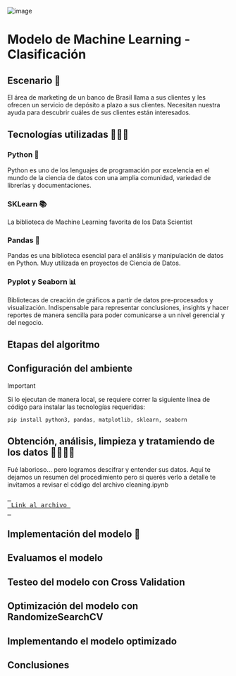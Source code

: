 ![image](https://github.com/pabloing93/bank-suscribes-predictions/assets/32267303/637efd29-3852-4bf1-9beb-dde24fb3c76c)


# Modelo de Machine Learning - Clasificación 

## Escenario 📝
El área de marketing de un banco de Brasil llama a sus clientes y les ofrecen un servicio de depósito a plazo a sus clientes.
Necesitan nuestra ayuda para descubrir cuáles de sus clientes están interesados.

## Tecnologías utilizadas 👨🏽‍💻

### Python 🐍
Python es uno de los lenguajes de programación por excelencia en el mundo de la ciencia de datos con una amplia comunidad, variedad de librerías y documentaciones.

### SKLearn 📚
La biblioteca de Machine Learning favorita de los Data Scientist

### Pandas 🐼
Pandas es una biblioteca esencial para el análisis y manipulación de datos en Python. Muy utilizada en proyectos de Ciencia de Datos.

### Pyplot y Seaborn 📊
Bibliotecas de creación de gráficos a partir de datos pre-procesados y visualización. 
Indispensable para representar conclusiones, insights y hacer reportes de manera sencilla para poder comunicarse a un nivel gerencial y del negocio.


## Etapas del algoritmo

## Configuración del ambiente
> [!IMPORTANT] 
> Si lo ejecutan de manera local, se requiere correr la siguiente línea de código para instalar las tecnologías requeridas:
> ```
> pip install python3, pandas, matplotlib, sklearn, seaborn
> ```

## Obtención, análisis, limpieza y tratamiendo de los datos 📁🕵️‍♂️🧹

Fué laborioso... pero logramos descifrar y entender sus datos. 
Aquí te dejamos un resumen del procedimiento pero si querés verlo a detalle te invitamos a revisar el código del archivo cleaning.ipynb

[<kbd> <br> Link al archivo <br> </kbd>][KBD]

[KBD]: //cleaning.ipynb

## Implementación del modelo 🚀

## Evaluamos el modelo

## Testeo del modelo con Cross Validation

## Optimización del modelo con RandomizeSearchCV

## Implementando el modelo optimizado

## Conclusiones
